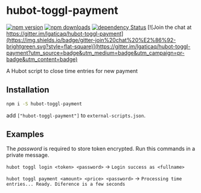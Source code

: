 # hubot-toggl-payment

[![npm version](https://img.shields.io/npm/v/hubot-toggl-payment.svg?style=flat-square)](https://www.npmjs.com/package/hubot-toggl-payment)
[![npm downloads](https://img.shields.io/npm/dm/hubot-toggl-payment.svg?style=flat-square)](https://www.npmjs.com/package/hubot-toggl-payment)
[![dependency Status](https://img.shields.io/david/lgaticaq/hubot-toggl-payment.svg?style=flat-square)](https://david-dm.org/lgaticaq/hubot-toggl-payment#info=dependencies)
[![Join the chat at https://gitter.im/lgaticaq/hubot-toggl-payment](https://img.shields.io/badge/gitter-join%20chat%20%E2%86%92-brightgreen.svg?style=flat-square)](https://gitter.im/lgaticaq/hubot-toggl-payment?utm_source=badge&utm_medium=badge&utm_campaign=pr-badge&utm_content=badge)

A Hubot script to close time entries for new payment

## Installation
```bash
npm i -S hubot-toggl-payment
```

add `["hubot-toggl-payment"]` to `external-scripts.json`.

## Examples

The *password* is required to store token encrypted. Run this commands in a private message.

`hubot toggl login <token> <password>` -> `Login success as <fullname>`

`hubot toggl payment <amount> <price> <password>` -> `Processing time entries... Ready. Diference is a few seconds`
